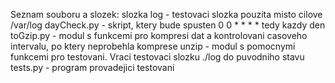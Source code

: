 
Seznam souboru a slozek:
    slozka log - testovaci slozka pouzita misto cilove /var/log
    dayCheck.py - skript, ktery bude spusten 0 0 * * * * tedy kazdy den
    toGzip.py - modul s funkcemi pro kompresi dat a kontrolovani casoveho intervalu, po ktery neprobehla komprese
    unzip - modul s pomocnymi funkcemi pro testovani. Vraci testovaci slozku ./log do puvodniho stavu
    tests.py - program provadejici testovani

